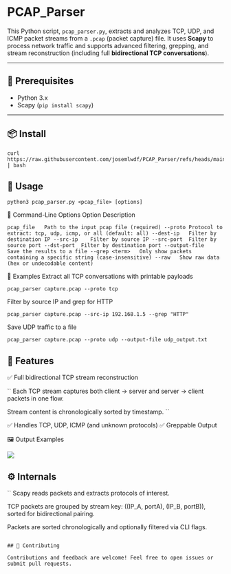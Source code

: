 # PCAP_Parser

This Python script, `pcap_parser.py`, extracts and analyzes TCP, UDP, and ICMP packet streams from a `.pcap` (packet capture) file. It uses **Scapy** to process network traffic and supports advanced filtering, grepping, and stream reconstruction (including full **bidirectional TCP conversations**).

---

## 🧰 Prerequisites

- Python 3.x
- Scapy (`pip install scapy`)

---

## 📦 Install

    curl https://raw.githubusercontent.com/josemlwdf/PCAP_Parser/refs/heads/main/install.sh | bash

## 🚀 Usage

    python3 pcap_parser.py <pcap_file> [options]

🔧 Command-Line Options
Option	Description
        
``
pcap_file	Path to the input pcap file (required)
--proto	Protocol to extract: tcp, udp, icmp, or all (default: all)
--dest-ip	Filter by destination IP
--src-ip	Filter by source IP
--src-port	Filter by source port
--dst-port	Filter by destination port
--output-file	Save the results to a file
--grep <term>	Only show packets containing a specific string (case-insensitive)
--raw	Show raw data (hex or undecodable content)
``

📌 Examples
Extract all TCP conversations with printable payloads

    pcap_parser capture.pcap --proto tcp

Filter by source IP and grep for HTTP

    pcap_parser capture.pcap --src-ip 192.168.1.5 --grep "HTTP"

Save UDP traffic to a file

    pcap_parser capture.pcap --proto udp --output-file udp_output.txt

## 🧠 Features

✅ Full bidirectional TCP stream reconstruction

``
Each TCP stream captures both client → server and server → client packets in one flow.

Stream content is chronologically sorted by timestamp.
``

✅ Handles TCP, UDP, ICMP (and unknown protocols)
✅ Greppable Output


🖼️ Output Examples
<p align="left"> <img src="https://github.com/user-attachments/assets/2791f9b8-8ec4-4677-afeb-c27c6fa1b6e6"> </p>

## ⚙️ Internals
``
Scapy reads packets and extracts protocols of interest.

TCP packets are grouped by stream key: ((IP_A, portA), (IP_B, portB)), sorted for bidirectional pairing.

Packets are sorted chronologically and optionally filtered via CLI flags.
```

## 🤝 Contributing

Contributions and feedback are welcome! Feel free to open issues or submit pull requests.
